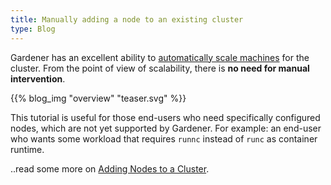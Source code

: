 ```yaml
---
title: Manually adding a node to an existing cluster
type: Blog
---
```


Gardener has an excellent ability to [automatically scale machines](/components/mcm/) for the cluster. From the point of view 
of scalability, there is **no need for manual intervention**. 


{{% blog_img "overview" "teaser.svg" %}}


This tutorial is useful for those end-users who need specifically configured nodes, which are not yet supported 
by Gardener. For example: an end-user who wants some workload that requires `runnc` instead of `runc` as container 
runtime.


..read some more on [Adding Nodes to a Cluster](../readmore/adding-nodes).


